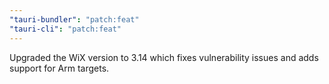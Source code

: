 ```yaml
---
"tauri-bundler": "patch:feat"
"tauri-cli": "patch:feat"
---
```


Upgraded the WiX version to 3.14 which fixes vulnerability issues and adds support for Arm targets.
